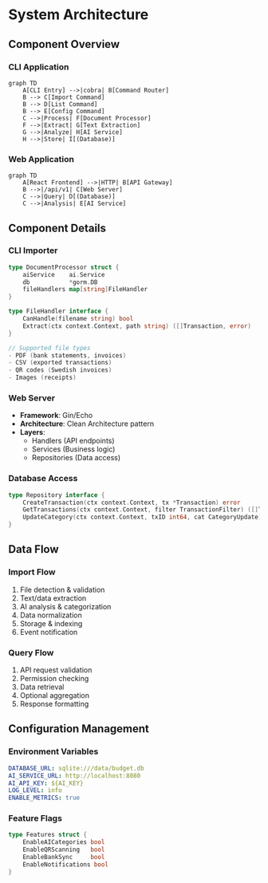 # System Architecture

## Component Overview

### CLI Application
```mermaid
graph TD
    A[CLI Entry] -->|cobra| B[Command Router]
    B --> C[Import Command]
    B --> D[List Command]
    B --> E[Config Command]
    C -->|Process| F[Document Processor]
    F -->|Extract| G[Text Extraction]
    G -->|Analyze| H[AI Service]
    H -->|Store| I[(Database)]
```

### Web Application
```mermaid
graph TD
    A[React Frontend] -->|HTTP| B[API Gateway]
    B -->|/api/v1| C[Web Server]
    C -->|Query| D[(Database)]
    C -->|Analysis| E[AI Service]
```

## Component Details

### CLI Importer
```go
type DocumentProcessor struct {
    aiService    ai.Service
    db           *gorm.DB
    fileHandlers map[string]FileHandler
}

type FileHandler interface {
    CanHandle(filename string) bool
    Extract(ctx context.Context, path string) ([]Transaction, error)
}

// Supported file types
- PDF (bank statements, invoices)
- CSV (exported transactions)
- QR codes (Swedish invoices)
- Images (receipts)
```

### Web Server
- **Framework**: Gin/Echo
- **Architecture**: Clean Architecture pattern
- **Layers**:
  - Handlers (API endpoints)
  - Services (Business logic)
  - Repositories (Data access)

### Database Access
```go
type Repository interface {
    CreateTransaction(ctx context.Context, tx *Transaction) error
    GetTransactions(ctx context.Context, filter TransactionFilter) ([]Transaction, error)
    UpdateCategory(ctx context.Context, txID int64, cat CategoryUpdate) error
}
```

## Data Flow

### Import Flow
1. File detection & validation
2. Text/data extraction
3. AI analysis & categorization
4. Data normalization
5. Storage & indexing
6. Event notification

### Query Flow
1. API request validation
2. Permission checking
3. Data retrieval
4. Optional aggregation
5. Response formatting

## Configuration Management

### Environment Variables
```yaml
DATABASE_URL: sqlite:///data/budget.db
AI_SERVICE_URL: http://localhost:8080
AI_API_KEY: ${AI_KEY}
LOG_LEVEL: info
ENABLE_METRICS: true
```

### Feature Flags
```go
type Features struct {
    EnableAICategories bool
    EnableQRScanning   bool
    EnableBankSync     bool
    EnableNotifications bool
}
``` 